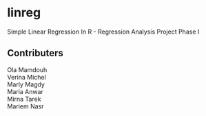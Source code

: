 # linreg
Simple Linear Regression In R - Regression Analysis Project Phase I

## Contributers
Ola Mamdouh\
Verina Michel\
Marly Magdy\
Maria Anwar\
Mirna Tarek\
Mariem Nasr

